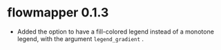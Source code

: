 # flowmapper 0.1.3

-   Added the option to have a fill-colored legend instead of a monotone legend, with the argument `legend_gradient` .
